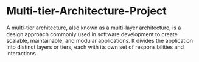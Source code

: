 # Multi-tier-Architecture-Project
A multi-tier architecture, also known as a multi-layer architecture, is a design approach commonly used in software development to create scalable, maintainable, and modular applications. It divides the application into distinct layers or tiers, each with its own set of responsibilities and interactions. 
